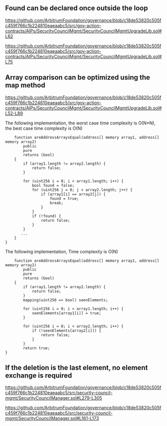 ## Found can be declared once outside the loop

https://github.com/ArbitrumFoundation/governance/blob/c18de53820c505fc459f766c1b224810eaeaabc5/src/gov-action-contracts/AIPs/SecurityCouncilMgmt/SecurityCouncilMgmtUpgradeLib.sol#L62

https://github.com/ArbitrumFoundation/governance/blob/c18de53820c505fc459f766c1b224810eaeaabc5/src/gov-action-contracts/AIPs/SecurityCouncilMgmt/SecurityCouncilMgmtUpgradeLib.sol#L75

## Array comparison can be optimized using the map method

https://github.com/ArbitrumFoundation/governance/blob/c18de53820c505fc459f766c1b224810eaeaabc5/src/gov-action-contracts/AIPs/SecurityCouncilMgmt/SecurityCouncilMgmtUpgradeLib.sol#L52-L89

The following implementation, the worst case time complexity is O(N*N), the best case time complexity is O(N)
``` solidity 
    function areAddressArraysEqual(address[] memory array1, address[] memory array2)
        public
        pure
        returns (bool)
    {
        if (array1.length != array2.length) {
            return false;
        }

        for (uint256 i = 0; i < array1.length; i++) {
            bool found = false;
            for (uint256 j = 0; j < array2.length; j++) {
                if (array1[i] == array2[j]) {
                    found = true;
                    break;
                }
            }
            if (!found) {
                return false;
            }
        }
       ...
    }
}
```

The following implementation, Time complexity is O(N)
``` solidity
    function areAddressArraysEqual(address[] memory array1, address[] memory array2)
        public
        pure
        returns (bool)
    {
        if (array1.length != array2.length) {
            return false;
        }
        mapping(uint256 => bool) seenElements;

        for (uint256 i = 0; i < array1.length; i++) {
            seenElements[array1[i]] = true;
        }

        for (uint256 i = 0; i < array2.length; i++) {
            if (!seenElements[array2[i]]) {
                return false;
            }
        }
        return true;
}

```

## If the deletion is the last element, no element exchange is required

https://github.com/ArbitrumFoundation/governance/blob/c18de53820c505fc459f766c1b224810eaeaabc5/src/security-council-mgmt/SecurityCouncilManager.sol#L279-L305

https://github.com/ArbitrumFoundation/governance/blob/c18de53820c505fc459f766c1b224810eaeaabc5/src/security-council-mgmt/SecurityCouncilManager.sol#L161-L173
